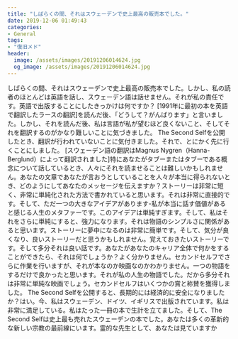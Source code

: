 ```yaml
---
title: "しばらくの間、それはスウェーデンで史上最高の販売本でした。"
date: 2019-12-06 01:49:43
categories:
- General
tags:
- "復旧メド"
header:
  image: /assets/images/20191206014624.jpg
  og_image: /assets/images/20191206014624.jpg
---
```


しばらくの間、それはスウェーデンで史上最高の販売本でした。しかし、私の読者のほとんどは英語を話し、スウェーデン語は話せません。それが私の責任です。英語で出版することにしたきっかけは何ですか？ [1991年に最初の本を英語で翻訳したラースの翻訳]を読んだ後、「どうして？がんばります」と言いました。しかし、それを読んだ後、私は言語が私が望むほど良くないこと、そしてそれを翻訳するのがかなり難しいことに気づきました。 The Second Selfを公開したとき、翻訳が行われていないことに気付きました。それで、とにかく先に行くことにしました。 [スウェーデン語の翻訳はMagnus Nygren（Hanna-Berglund）によって翻訳されました]特にあなたがタブーまたはタブーである概念について話しているとき、人々にそれを読ませることは難しいかもしれません。あなたの文章であなたが言おうとしていることを人々が本当に得られないとき、どのようにしてあなたのメッセージを伝えますか？ストーリーは非常に短く、非常に単純化された方法で書かれていると思います。それは非常に直接的です。そして、ただ一つの大きなアイデアがあります-私が本当に話す価値があると感じる人生のメタファーです。このアイデアは単純すぎます。そして、私はそれをさらに単純にすると、強力になります。それは物語のシンプルさに関係があると思います。ストーリーに夢中になるのは非常に簡単です。そして、気分が良くなり、良いストーリーだと思うかもしれません。覚えておきたいストーリーです。そして多分それは良い話です。あなたがあなたのキャリア全体で何かをすることができたら、それは何でしょうか？よく分かりません。セカンドセルフでさらに作業を行いますが、それが本なのか映画なのかわかりません。一つの物語をするだけで良かったと思います。それが私の人生の物語でした。だから多分それは非常に単純な映画でしょう。セカンドセルフはいくつかの賞と称賛を獲得しました。 The Second Selfを公開すると、長期的には経済的に安全になりましたか？はい。今、私はスウェーデン、ドイツ、イギリスで出版されています。私は非常に満足している。私はたった一冊の本で生計を立てました。そして、The Second Selfは史上最も売れたスウェーデンの本でした。あなたは多くの革新的な新しい宗教の最前線にいます。霊的な先生として、あなたは見ていますか
